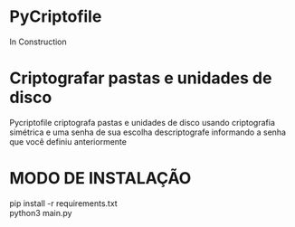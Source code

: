 # PyCriptofile
In Construction
# Criptografar pastas e unidades de disco
Pycriptofile criptografa pastas e unidades de disco usando criptografia simétrica e uma senha de sua escolha
descriptografe informando a senha que você definiu anteriormente

# MODO DE INSTALAÇÃO

pip install -r requirements.txt <br>
python3 main.py
